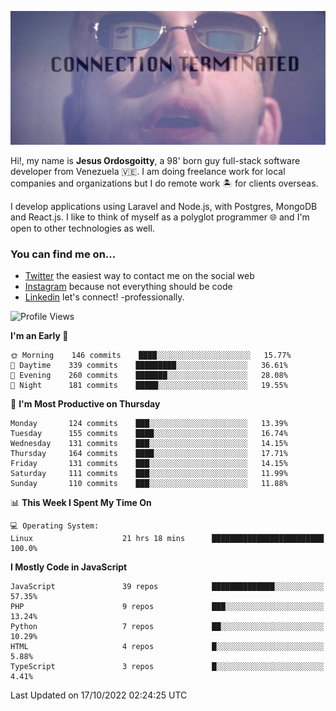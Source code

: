 ![hackers movie reference](./disconnected.jpg)

Hi!, my name is **Jesus Ordosgoitty**, a 98' born guy full-stack software developer from Venezuela 🇻🇪. I am doing freelance work for local companies and organizations but I do remote work 🏝️ for clients overseas. 

I develop applications using Laravel and Node.js, with Postgres, MongoDB and React.js. I like to think of myself as a polyglot programmer 🌐 and I'm open to other technologies as well.

### You can find me on...

- [Twitter](https://twitter.com/jodaz_) the easiest way to contact me on the social web
- [Instagram](https://instagram.com/jodaz_) because not everything should be code
- [Linkedin](https://linkedin.com/in/jodaz) let's connect! -professionally.

<!---
Besides social networks, you can take a look at my [website](https://www.jodaz.xyz) too.
-->

<!--START_SECTION:waka-->
![Profile Views](http://img.shields.io/badge/Profile%20Views-150-blue)

**I'm an Early 🐤** 

```text
🌞 Morning    146 commits    ████░░░░░░░░░░░░░░░░░░░░░   15.77% 
🌆 Daytime    339 commits    █████████░░░░░░░░░░░░░░░░   36.61% 
🌃 Evening    260 commits    ███████░░░░░░░░░░░░░░░░░░   28.08% 
🌙 Night      181 commits    █████░░░░░░░░░░░░░░░░░░░░   19.55%

```
📅 **I'm Most Productive on Thursday** 

```text
Monday       124 commits    ███░░░░░░░░░░░░░░░░░░░░░░   13.39% 
Tuesday      155 commits    ████░░░░░░░░░░░░░░░░░░░░░   16.74% 
Wednesday    131 commits    ███░░░░░░░░░░░░░░░░░░░░░░   14.15% 
Thursday     164 commits    ████░░░░░░░░░░░░░░░░░░░░░   17.71% 
Friday       131 commits    ███░░░░░░░░░░░░░░░░░░░░░░   14.15% 
Saturday     111 commits    ███░░░░░░░░░░░░░░░░░░░░░░   11.99% 
Sunday       110 commits    ███░░░░░░░░░░░░░░░░░░░░░░   11.88%

```


📊 **This Week I Spent My Time On** 

```text
💻 Operating System: 
Linux                    21 hrs 18 mins      █████████████████████████   100.0%

```

**I Mostly Code in JavaScript** 

```text
JavaScript               39 repos            ██████████████░░░░░░░░░░░   57.35% 
PHP                      9 repos             ███░░░░░░░░░░░░░░░░░░░░░░   13.24% 
Python                   7 repos             ██░░░░░░░░░░░░░░░░░░░░░░░   10.29% 
HTML                     4 repos             █░░░░░░░░░░░░░░░░░░░░░░░░   5.88% 
TypeScript               3 repos             █░░░░░░░░░░░░░░░░░░░░░░░░   4.41%

```



 Last Updated on 17/10/2022 02:24:25 UTC
<!--END_SECTION:waka-->
